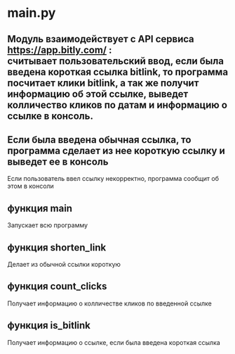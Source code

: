 main.py
=========================
Модуль взаимодействует с API сервисa https://app.bitly.com/ : </br>
считывает пользовательский ввод,
если была введена короткая ссылка bitlink, то
программа посчитает клики bitlink,
а так же получит информацию об этой ссылке,
выведет колличество кликов по датам 
и информацию о ссылке в консоль.
---
Если была введена обычная ссылка,
то программа сделает из нее короткую ссылку
и выведет ее в консоль
---
Если пользователь ввел ссылку некорректно,
программа сообщит об этом в консоли

## функция main
Запускает всю программу

## функция shorten_link
Делает из обычной ссылки короткую

## функция count_clicks
Получает информацию о колличестве кликов 
по введенной ссылке

## функция is_bitlink
Получает информацию о ссылке,
если была введена короткая ссылка

